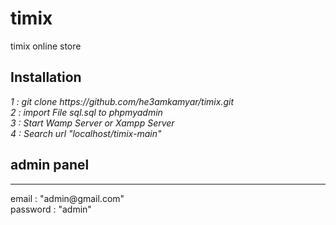 # timix
<p>timix online store</p>

<h2>Installation</h2>
<i>1 : git clone https://github.com/he3amkamyar/timix.git</i>
<br />
<i>2 : import File sql.sql to phpmyadmin</i>
<br />
<i>3 : Start Wamp Server or Xampp Server</i>
<br />
<i>4 : Search url "localhost/timix-main"</i>
<br />
<h2>admin panel</h2>
<hr />
email : "admin@gmail.com"
<br />
password : "admin"

